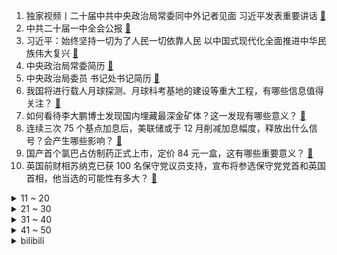 1. 独家视频丨二十届中共中央政治局常委同中外记者见面 习近平发表重要讲话 [:link:](https://www.zhihu.com/question/576393815)
2. 中共二十届一中全会公报 [:link:](https://www.zhihu.com/question/576369497)
3. 习近平：始终坚持一切为了人民一切依靠人民 以中国式现代化全面推进中华民族伟大复兴 [:link:](https://www.zhihu.com/question/576424335)
4. 中央政治局常委简历 [:link:](https://www.zhihu.com/question/576471507)
5. 中央政治局委员 书记处书记简历 [:link:](https://www.zhihu.com/question/576472423)
6. 我国将进行载人月球探测、月球科考基地的建设等重大工程，有哪些信息值得关注？ [:link:](https://www.zhihu.com/question/561464302)
7. 如何看待李大鹏博士发现国内埋藏最深金矿体？这一发现有哪些意义？ [:link:](https://www.zhihu.com/question/561513487)
8. 连续三次 75 个基点加息后，美联储或于 12 月削减加息幅度，释放出什么信号？会产生哪些影响？ [:link:](https://www.zhihu.com/question/561644078)
9. 国产首个氯巴占仿制药正式上市，定价 84 元一盒，这有哪些重要意义？ [:link:](https://www.zhihu.com/question/561635645)
10. 英国前财相苏纳克已获 100 名保守党议员支持，宣布将参选保守党党首和英国首相，他当选的可能性有多大？ [:link:](https://www.zhihu.com/question/561599966)
<details>
<summary>11 ~ 20</summary>

11. 男子患病医生开药竟是 2 大瓶可乐，可乐治病的原理是什么？ [:link:](https://www.zhihu.com/question/561681118)
12. 如何看待新加坡政府回复英国富豪布兰森「发动鸦片战争的国家，没资格在毒品问题上教训亚洲人」？ [:link:](https://www.zhihu.com/question/561685573)
13. 北大医生称「 ICU 里最能暴露人性，但见证更多的还是爱」，如何评价此观点？患者家属应怎样配合医生？ [:link:](https://www.zhihu.com/question/559152257)
14. 程序员为什么 35 岁左右就要淘汰呢？ [:link:](https://www.zhihu.com/question/450919157)
15. 把一盆水放在零下 50 度或更低温度的房间里，不停的搅拌，它会结冰吗？ [:link:](https://www.zhihu.com/question/65836663)
16. 怎么看樊振东大劣势输给王楚钦，为什么 2022 WTT 澳门冠军赛决赛樊振东没有喊一句？ [:link:](https://www.zhihu.com/question/561707422)
17. 教育部要求职校「双师型」教师占比不低于 50%，这意味着什么？会带来哪些影响？ [:link:](https://www.zhihu.com/question/561691276)
18. 如何看待比亚迪海豚大面积被爆空调出风口喷粉尘？ [:link:](https://www.zhihu.com/question/561317355)
19. 如何看待小米王化表示雷军所说「小米汽车全球前五，年销千万」是远期判断，而不是具体时间内的出货量指引？ [:link:](https://www.zhihu.com/question/561356878)
20. 为什么大部分蓝色食物会使人食欲不振，但蓝莓不会? [:link:](https://www.zhihu.com/question/559756030)
</details>
<details>
<summary>21 ~ 30</summary>

21. 苏纳克表示准备好接替特拉斯成为英国新首相，新首相上任将面临哪些挑战？ [:link:](https://www.zhihu.com/question/561742940)
22. 河南一小伙菜地里建微型高铁，如何看待这一兴趣？可能会用到哪些知识或技术？ [:link:](https://www.zhihu.com/question/414392047)
23. M1 如此高的性能在 iPad 上究竟有什么用？ [:link:](https://www.zhihu.com/question/559315283)
24. 算术平均和几何平均之间还存在别的东西吗？ [:link:](https://www.zhihu.com/question/401799654)
25. 孩子一和别人吵架总是自己先被气哭，要怎么引导好呢？ [:link:](https://www.zhihu.com/question/488038648)
26. 50 英寸电视不到 1000 元可购，彩电市场出现了价格、销量均走低，哪些原因导致的？ [:link:](https://www.zhihu.com/question/561649403)
27. 如何评价 Canyon 在 S12 淘汰赛决胜局中凯隐的表现？ [:link:](https://www.zhihu.com/question/561635383)
28. 长沙发现一例「类孟买血型」，在中国极其罕见仅百余例，什么是类孟买血型？哪些信息值得关注？ [:link:](https://www.zhihu.com/question/561638483)
29. 乐高为什么无法仿制？ [:link:](https://www.zhihu.com/question/35558370)
30. 如何看待梅德韦杰夫谈对国际局势 5 个看法，呼吁摒弃西方所谓「基于规则的秩序」？ [:link:](https://www.zhihu.com/question/561677625)
</details>
<details>
<summary>31 ~ 40</summary>

31. 美国一空降师数千士兵部署至罗马尼亚，空降师指挥官称「已做好进入乌克兰的准备」，哪些信息值得关注？ [:link:](https://www.zhihu.com/question/561603780)
32. 为什么看完小说后哪怕结局是 HE，也会莫名感到空虚失落？ [:link:](https://www.zhihu.com/question/558789913)
33. 大学期间考下哪些证书比较好？ [:link:](https://www.zhihu.com/question/20078229)
34. 止疼片如何知道你到底哪里疼痛，布洛芬真是万能止痛药吗？你了解止疼片真正的服用注意事项吗？ [:link:](https://www.zhihu.com/question/560450944)
35. 为什么有些人宁愿选择坐5个小时的高铁，也不愿选择坐2个小时的飞机？ [:link:](https://www.zhihu.com/question/266525950)
36. 2022 WTT澳门冠军赛男单决赛，王楚钦4:3樊振东，如何评价这场比赛？ [:link:](https://www.zhihu.com/question/561708273)
37. 奶爸为照顾妻儿考下「母婴护理师」证书，称「拍不出来嗝儿对不起证书」，男性如何更好地参与育儿过程？ [:link:](https://www.zhihu.com/question/561553553)
38. CPU 处理器的核心数量为何不是越多越好？ [:link:](https://www.zhihu.com/question/561062272)
39. 中国航天「低价化」时代已来，实现低价化和可重复使用会带来哪些机会？普通人进入太空还远吗？ [:link:](https://www.zhihu.com/question/558740017)
40. 屏蔽同事、已读不回……你介意同事朋友圈屏蔽你吗？你对「职场微信礼仪」介意吗？ [:link:](https://www.zhihu.com/question/561246607)
</details>
<details>
<summary>41 ~ 50</summary>

41. 欧洲车企为降低能源成本，考虑将生产线外迁，哪些信息值得关注？ [:link:](https://www.zhihu.com/question/561604770)
42. 日常炖肉，真的有必要把白沫子去掉吗？ [:link:](https://www.zhihu.com/question/502865298)
43. 经历了什么事情，让你明白了人性的复杂？ [:link:](https://www.zhihu.com/question/527865672)
44. 2022年cpa备考，如何计划? [:link:](https://www.zhihu.com/question/483197501)
45. 马克龙批美搞「双重标准」，并称这关乎「跨大西洋贸易的诚意」，释放了哪些信息？ [:link:](https://www.zhihu.com/question/561585722)
46. 为什么多数人类可以接受机械飞升，而不能接受基因改造？ [:link:](https://www.zhihu.com/question/518322306)
47. 为什么大雄的父母愿意养活哆啦 A 梦？ [:link:](https://www.zhihu.com/question/545685021)
48. 天猫如果招聘历史人物给双 11 代言，你觉得谁能把攻略讲得最好玩有趣？ [:link:](https://www.zhihu.com/question/561297782)
49. 有哪些一眼惊鸿的作文素材？ [:link:](https://www.zhihu.com/question/486682904)
50. 运动真的可以减缓衰老、减轻皱纹吗？ [:link:](https://www.zhihu.com/question/268929402)
</details><details>
<summary>bilibili</summary>

1. 既分高下，也决生死！ [:link:](//www.bilibili.com/video/BV1aP411A7jh)
2. 【鱼肉肉】Lovepotion宅舞 小飞棍摔咯~ [:link:](//www.bilibili.com/video/BV1g8411e7WA)
3. 变废为宝 [:link:](//www.bilibili.com/video/BV1pG4y1H7mG)
4. 我们采访了一位53岁“赛博”母亲，她正在现实中守护去世儿子的灵魂【差评君】 [:link:](//www.bilibili.com/video/BV1Jt4y1u7mT)
5. 《原神》风物集短片-蒙德篇 [:link:](//www.bilibili.com/video/BV1dP411N758)
6. 起床战争 [:link:](//www.bilibili.com/video/BV1oe4y1Y7n5)
7. 苏联人如何对决北极熊？【小约翰】 [:link:](//www.bilibili.com/video/BV1Wm4y1w7F3)
8. 这是云南最好的饭店！ [:link:](//www.bilibili.com/video/BV19P4y1U7DY)
9. 【红颜如霜 | 官方MV 】周杰伦 遇上嘻哈舞团 JABBAWOCKEEZ 就是有新惊喜！ [:link:](//www.bilibili.com/video/BV1SR4y1D7wV)
10. 这都是些啥啊???(3) [:link:](//www.bilibili.com/video/BV1UK411S71Y)
<details>
<summary>11 ~ 20</summary>

11. 当杨迪来我的理发店剪头发！ [:link:](//www.bilibili.com/video/BV1Ke4y1U7hk)
12. “谁不想青史留名呢？有李杜是大唐的幸事也是中华文化的幸事！ ” [:link:](//www.bilibili.com/video/BV1gd4y1y7Ze)
13. 超细节！完整版《家有儿女》，做出来了！ [:link:](//www.bilibili.com/video/BV1bm4y1w7vp)
14. 我的世界：在只有一层垂滴叶的，平坦大陆上生存！ [:link:](//www.bilibili.com/video/BV1LG4y1H78x)
15. 当平时默默无闻的同学突然跳起了极乐净土…… [:link:](//www.bilibili.com/video/BV1Vm4y1w7Ab)
16. 两个人在一起，最重要的是坦诚相待 [:link:](//www.bilibili.com/video/BV1b84y1q7sR)
17. 在？来看个消防器材展示 [:link:](//www.bilibili.com/video/BV1HK411D73j)
18. 男朋友送的星空灯，过节到底是转账好还是送它好？ [:link:](//www.bilibili.com/video/BV1GK411D7sW)
19. 理工男浪漫起来…艺术生都惊呆了 [:link:](//www.bilibili.com/video/BV1pd4y127L8)
20. 比手掌还大的虾，三种做法，两帅小伙吃嗨了！ [:link:](//www.bilibili.com/video/BV1PD4y1k72p)
</details>
<details>
<summary>21 ~ 30</summary>

21. 探访美国网红监狱，帅小伙亲测死囚最后一餐！ [:link:](//www.bilibili.com/video/BV1Xe4y1m71t)
22. 课 堂 请 勿 对 对 子【只因专场】！！！ [:link:](//www.bilibili.com/video/BV1pV4y157hQ)
23. 热搜上细思恐极的“月亮与六便士”事件，暴露当下的病态现象 [:link:](//www.bilibili.com/video/BV1V8411e7j7)
24. 人究竟是为什么而活着？怎么面对死亡？ [:link:](//www.bilibili.com/video/BV1BP411N7Qt)
25. 手绘482张，还原猫和老鼠《捕鼠陷阱》 [:link:](//www.bilibili.com/video/BV1qg41187YW)
26. 《艺术之家》 [:link:](//www.bilibili.com/video/BV1RR4y1D7Ak)
27. 赛博朋克边缘行者 要和露西一起去月球吗？ [:link:](//www.bilibili.com/video/BV1oe411G7Qy)
28. 重返我们的第一次约会，居然… [:link:](//www.bilibili.com/video/BV1pR4y197Cn)
29. 【原神/描改】两百张！魈猫猫妹妹还原猫猫妹妹跳舞 [:link:](//www.bilibili.com/video/BV158411e77V)
30. 东北中学生太爽了吧！花50元在校门口干了4顿饭，舒坦！ [:link:](//www.bilibili.com/video/BV18D4y1r7da)
</details>
<details>
<summary>31 ~ 40</summary>

31. 我终于有了自己的小家！婚房roomtour！ [:link:](//www.bilibili.com/video/BV1RP4y1U7Ns)
32. 爸爸逼迫儿子撕毁心爱的卡片！“报复性惩罚”后果多严重？ [:link:](//www.bilibili.com/video/BV1YG411L749)
33. 生 蚝 天 花 板 [:link:](//www.bilibili.com/video/BV17g41187uW)
34. 现场见证"勇士冠军之夜"揭幕战！全场观众高呼库里MVP！勇士大胜湖人！ [:link:](//www.bilibili.com/video/BV1i8411e7uv)
35. 三年美食博主生涯猛涨20斤，这一天 终于来了！ [:link:](//www.bilibili.com/video/BV1Nt4y1u7RM)
36. 早知道挖三填一这么麻烦… [:link:](//www.bilibili.com/video/BV1hR4y1X71n)
37. 魈的多种形态，真的是太美了，素材来自芊芊千千 [:link:](//www.bilibili.com/video/BV1Te4y1i76p)
38. 错过这次 就要两年后才能回家了！-《荧惑归途》【胶囊计划】：火星游子跨越星辰为爱返乡 [:link:](//www.bilibili.com/video/BV1Nt4y1u7cH)
39. 「究竟怎样的结局，才能配得上这一路的颠沛流离」【原神】 [:link:](//www.bilibili.com/video/BV17e4115756)
40. 落单？反杀1000人！我卢俊义没开挂！《水浒传》P43 [:link:](//www.bilibili.com/video/BV1Q14y1j7AA)
</details>
<details>
<summary>41 ~ 50</summary>

41. 早两年会这个说不定能踢出一辆库里南 [:link:](//www.bilibili.com/video/BV1DR4y1D7Nk)
42. 《明日方舟》2022「感谢庆典」活动宣传PV [:link:](//www.bilibili.com/video/BV1rD4y1r7XA)
43. 《论当今的通话膨胀》 [:link:](//www.bilibili.com/video/BV1he4y1i7cX)
44. 吕布怒杀潘金莲 [:link:](//www.bilibili.com/video/BV19P411N7ch)
45. 《 人 脉 》 [:link:](//www.bilibili.com/video/BV1414y1j7c2)
46. 老板让我穿猫耳女仆装跳舞，豁出去了…… [:link:](//www.bilibili.com/video/BV1wD4y1k72K)
47. 天台回归 活力满满♥shake it！ [:link:](//www.bilibili.com/video/BV1v84y1q7V2)
48. 猪排饭 将就吃 [:link:](//www.bilibili.com/video/BV1QN4y1w7kG)
49. 睡前小故事 [:link:](//www.bilibili.com/video/BV1nG411L7Wz)
50. 整只鸡无限续的自助餐你们吃过吗？仨战士冲了！ [:link:](//www.bilibili.com/video/BV1Ke4y1J7u6)
</details>
<details>
<summary>51 ~ 60</summary>

51. 别着急喷！看完视频行不行！ [:link:](//www.bilibili.com/video/BV1Pm4y1w7X2)
52. 教师vlog｜我昨天…报警了 [:link:](//www.bilibili.com/video/BV1Se4y1m7Hb)
53. 当医学生去看病… [:link:](//www.bilibili.com/video/BV1b84y1q7SE)
54. 关于我妈给我买苹果13这件事 [:link:](//www.bilibili.com/video/BV1UK411S7uG)
55. 我们做了一个重大的决定！芬兰家人明制汉服初体验惊艳全场！干饭人疯狂爱上自制刀削面！吃得底朝天！ [:link:](//www.bilibili.com/video/BV1ce4y177Yu)
56. ⚡等 不 到 金 来⚡ [:link:](//www.bilibili.com/video/BV1De4y1Y7Um)
57. 《 加 州 电 竞 旅 馆 》 [:link:](//www.bilibili.com/video/BV1Fe4y1e7be)
58. 十八岁被没收东西 [:link:](//www.bilibili.com/video/BV1tG411L7B1)
59. (G)I-DLE最新回归曲Nxde舞蹈接力版公开 [:link:](//www.bilibili.com/video/BV1Rt4y1M7hF)
60. 用牛鞭鹿鞭羊鞭做个三鞭汤！给自己大补一下！ [:link:](//www.bilibili.com/video/BV1Xd4y1C7ZT)
</details>
<details>
<summary>61 ~ 70</summary>

61. 《B站极速版》 [:link:](//www.bilibili.com/video/BV16D4y1r7V7)
62. 帮忙看看，这个号废了吗 [:link:](//www.bilibili.com/video/BV1PP411K7qu)
63. 不心动挑战，但是打起来了 [:link:](//www.bilibili.com/video/BV1He4y177KQ)
64. 小破站第一更就给我的婚礼舞蹈吧 [:link:](//www.bilibili.com/video/BV1e14y1L7eq)
65. 2022年初的梦想，10月就已经全部实现！好运传递！ [:link:](//www.bilibili.com/video/BV1v84y1q7iL)
66. 这桥......再贪就真没了！！ [:link:](//www.bilibili.com/video/BV1WV4y157JW)
67. 细！《猫和老鼠》中的小细节与穿帮竟然有这么多！（第二期） [:link:](//www.bilibili.com/video/BV1P8411e7Uw)
68. 片 名 为 寄 16 [:link:](//www.bilibili.com/video/BV1ce4y177J7)
69. showmaker向众神祈祷，回应他的只有两年前的自己！ [:link:](//www.bilibili.com/video/BV1VV4y1576B)
70. 有些人觉得猪肝抹上锅灰很不卫生，居然还放草木灰里面烤，这种做法祖祖辈辈传下来的#爷爷我们给你买 [:link:](//www.bilibili.com/video/BV1JG4y1n7En)
</details>
<details>
<summary>71 ~ 80</summary>

71. 【TF家族】《恭喜你发现了宝藏》EP08——宝藏是可以创造的 [:link:](//www.bilibili.com/video/BV1q84y1q7y9)
72. 沝子理想中的哥哥,应该就是这个样子！ [:link:](//www.bilibili.com/video/BV18V4y157TL)
73. 整活！在女友面前把整瓶水浇到PS5里？她以为几千块报废了！ [:link:](//www.bilibili.com/video/BV1Et4y1u714)
74. 美声女王和干果批发商的爱恨情仇！ [:link:](//www.bilibili.com/video/BV1PK411D7cv)
75. 【S12全球总决赛】淘汰赛 10月22日 RNG vs T1 [:link:](//www.bilibili.com/video/BV1x8411e7kM)
76. 大 锅 炖 派 蒙 [:link:](//www.bilibili.com/video/BV1AD4y1k7jJ)
77. 浮夸程度一般分为轻度、中度、重度和印度 [:link:](//www.bilibili.com/video/BV1Le4y177bv)
78. “句句不提爱，句句都是爱” [:link:](//www.bilibili.com/video/BV1MV4y1G7ud)
79. 笑喷！男人手速比拼大赛 [:link:](//www.bilibili.com/video/BV1qD4y1r7KD)
80. 快住手，筋膜枪不是这么用的，这么用完全受不了 [:link:](//www.bilibili.com/video/BV1PD4y1r7Et)
</details>
<details>
<summary>81 ~ 90</summary>

81. 游 戏 I D 现 状 [:link:](//www.bilibili.com/video/BV1r14y1j7g2)
82. 想要华为保时捷？我送了 [:link:](//www.bilibili.com/video/BV1cV4y1G7qQ)
83. 斯卡蒂：现在是幻想时间 [:link:](//www.bilibili.com/video/BV1eP411A75y)
84. 请把我推给女孩子吧 [:link:](//www.bilibili.com/video/BV17e4y177KA)
85. 《猫猫智商天花板》 [:link:](//www.bilibili.com/video/BV1e14y1j72P)
86. 为腐烂的菠萝蜜安排了一场“火葬” [:link:](//www.bilibili.com/video/BV1Ne4y1J7rG)
87. 【RNG催泪/燃向】2022 全球总决赛 RNG VS T1 四分之一决赛（S12 八强赛）宣传片 江户川杨先森自制 [:link:](//www.bilibili.com/video/BV1QP411N7qE)
88. 当一个急性子和一个慢性子变成朋友 [:link:](//www.bilibili.com/video/BV1fe4y1m7dv)
89. 重铸十月新番荣光！我辈义不容辞！2022十月新番吐槽! [:link:](//www.bilibili.com/video/BV1cK411D7cb)
90. 时间加速！感受来自天堂制造的压迫感！ [:link:](//www.bilibili.com/video/BV1Ve4y17779)
</details>
<details>
<summary>91 ~ 100</summary>

91. 应是天仙狂醉，乱把白云揉碎 [:link:](//www.bilibili.com/video/BV1Zm4y1c7HT)
92. 【水果猎人】抱树直接啃柿子，又脆又甜，没有涩涩！ [:link:](//www.bilibili.com/video/BV1vP4y1U7Uk)
93. 男搭档的千层套路！ [:link:](//www.bilibili.com/video/BV1D14y1j76d)
94. 高手在民间！孩子们足球从三楼掉下来，男子两脚两次精准踢回。 [:link:](//www.bilibili.com/video/BV1Td4y1y7Uk)
95. 【青柳尊哉】“四川料理？我开动啦！” [:link:](//www.bilibili.com/video/BV1p14y1j7UZ)
96. 中国共产党国际形象网宣片《CPC》 [:link:](//www.bilibili.com/video/BV1cm4y1w7gN)
97. 中字【MV首播】Taylor Swift新专首单 《Anti-Hero》 [:link:](//www.bilibili.com/video/BV1SK411S7xg)
98. 蓝色妖姬是什么梗【梗指南】 [:link:](//www.bilibili.com/video/BV1Te4y1e7FJ)
99. 空 哥 溜 面 🤪 🍜 [:link:](//www.bilibili.com/video/BV1PW4y1E7vC)
100. 【ITZY】 "Boys Like You" M/V [:link:](//www.bilibili.com/video/BV1JK411D71b)
</details></details>